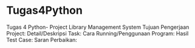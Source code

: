 # Tugas4Python
Tugas 4 Python- Project Library Management System
Tujuan Pengerjaan Project:
Detail/Deskripsi Task:
Cara Running/Penggunaan Program:
Hasil Test Case:
Saran Perbaikan:

